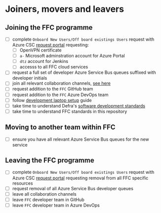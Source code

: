 # Joiners, movers and leavers
## Joining the FFC programme
- [ ] complete `Onboard New Users/Off board existings Users` request with Azure CSC [request portal](https://defra-azure.atlassian.net/servicedesk/customer/portal/6) requesting:
  - [ ] OpenVPN certificate
  - [ ] `a-` Microsoft adminstration account for Azure Portal
  - [ ] `dtz` account for Jenkins
  - [ ] accesss to all FFC cloud services
- [ ] request a full set of developer Azure Service Bus queues suffixed with developer initials
- [ ] join all relevant collaboration channels, [see here](collaboration.md)
- [ ] request addition to the `FFC` GitHub team
- [ ] request addition to the `FFC` Azure DevOps team
- [ ] follow [development laptop setup](developer-laptop-setup/README.md) guide
- [ ] take time to understand Defra's [software development standards](https://github.com/DEFRA/software-development-standards)
- [ ] take time to understand FFC standards in this repository

## Moving to another team within FFC
- [ ] ensure you have all relevant Azure Service Bus queues for the new service

## Leaving the FFC programme
- [ ] complete `Onboard New Users/Off board existings Users` request with Azure CSC [request portal](https://defra-azure.atlassian.net/servicedesk/customer/portal/6) requesting removal from all FFC specific resources
- [ ] request removal of all Azure Service Bus developer queues
- [ ] leave all collaboration channels
- [ ] leave `FFC` developer team in GitHub
- [ ] leave `FFC` developer team in Azure DevOps
